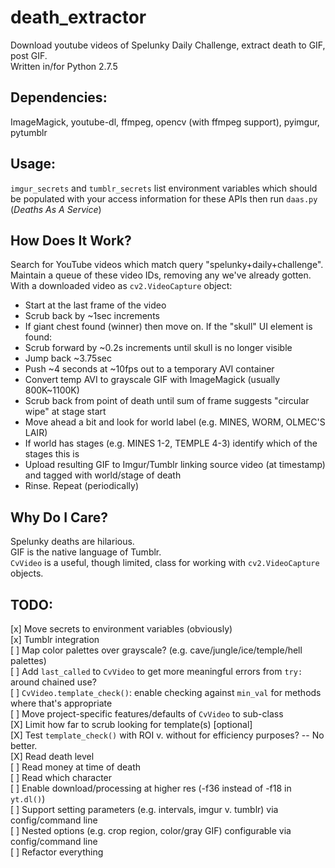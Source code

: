 death_extractor
===============

Download youtube videos of Spelunky Daily Challenge, extract death to GIF, post GIF.  
Written in/for Python 2.7.5

Dependencies: 
-------------

ImageMagick, youtube-dl, ffmpeg, opencv (with ffmpeg support), pyimgur, pytumblr  

Usage:
------

 `imgur_secrets` and `tumblr_secrets` list environment variables which should be populated with your access information for these APIs
then run `daas.py` (_Deaths As A Service_)

How Does It Work?
-----------------

Search for YouTube videos which match query "spelunky+daily+challenge".  
Maintain a queue of these video IDs, removing any we've already gotten.  
With a downloaded video as `cv2.VideoCapture` object:  
 - Start at the last frame of the video  
 - Scrub back by ~1sec increments 
 - If giant chest found (winner) then move on. If the "skull" UI element is found:
 - Scrub forward by ~0.2s increments until skull is no longer visible  
 - Jump back ~3.75sec  
 - Push ~4 seconds at ~10fps out to a temporary AVI container  
 - Convert temp AVI to grayscale GIF with ImageMagick (usually 800K~1100K)  
 - Scrub back from point of death until sum of frame suggests "circular wipe" at stage start  
 - Move ahead a bit and look for world label (e.g. MINES, WORM, OLMEC'S LAIR)
 - If world has stages (e.g. MINES 1-2, TEMPLE 4-3) identify which of the stages this is
 - Upload resulting GIF to Imgur/Tumblr linking source video (at timestamp) and tagged with world/stage of death  
 - Rinse. Repeat (periodically)  

Why Do I Care?
--------------

Spelunky deaths are hilarious.  
GIF is the native language of Tumblr.  
`CvVideo` is a useful, though limited, class for working with `cv2.VideoCapture` objects.

TODO:
------
 [x] Move secrets to environment variables (obviously)  
 [x] Tumblr integration  
 [ ] Map color palettes over grayscale? (e.g. cave/jungle/ice/temple/hell palettes)  
 [ ] Add `last_called` to `CvVideo` to get more meaningful errors from `try:` around chained use?  
 [ ] `CvVideo.template_check()`: enable checking against `min_val` for methods where that's appropriate  
 [ ] Move project-specific features/defaults of `CvVideo` to sub-class  
 [X] Limit how far to scrub looking for template(s) [optional]  
 [X] Test `template_check()` with ROI v. without for efficiency purposes? -- No better.  
 [X] Read death level  
 [ ] Read money at time of death  
 [ ] Read which character  
 [ ] Enable download/processing at higher res (-f36 instead of -f18 in `yt.dl()`)  
 [ ] Support setting parameters (e.g. intervals, imgur v. tumblr) via config/command line  
 [ ] Nested options (e.g. crop region, color/gray GIF) configurable via config/command line  
 [ ] Refactor everything  
